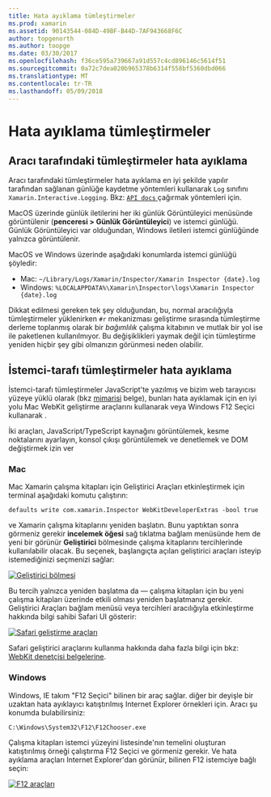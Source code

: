 ```yaml
---
title: Hata ayıklama tümleştirmeler
ms.prod: xamarin
ms.assetid: 90143544-084D-49BF-B44D-7AF943668F6C
author: topgenorth
ms.author: toopge
ms.date: 03/30/2017
ms.openlocfilehash: f36ce595a739667a91d557c4cd896146c5614f51
ms.sourcegitcommit: 0a72c7dea020b965378b6314f558bf5360dbd066
ms.translationtype: MT
ms.contentlocale: tr-TR
ms.lasthandoff: 05/09/2018
---
```

# <a name="debugging-integrations"></a>Hata ayıklama tümleştirmeler

## <a name="debugging-agent-side-integrations"></a>Aracı tarafındaki tümleştirmeler hata ayıklama

Aracı tarafındaki tümleştirmeler hata ayıklama en iyi şekilde yapılır tarafından sağlanan günlüğe kaydetme yöntemleri kullanarak `Log` sınıfını `Xamarin.Interactive.Logging`. Bkz: [ `API docs` ](https://developer.xamarin.com/api/type/Xamarin.Interactive.Logging.Log/) çağırmak yöntemleri için.

MacOS üzerinde günlük iletilerini her iki günlük Görüntüleyici menüsünde görüntülenir (**penceresi > Günlük Görüntüleyici**) ve istemci günlüğü. Günlük Görüntüleyici var olduğundan, Windows iletileri istemci günlüğünde yalnızca görüntülenir.

MacOS ve Windows üzerinde aşağıdaki konumlarda istemci günlüğü şöyledir:

- Mac: `~/Library/Logs/Xamarin/Inspector/Xamarin Inspector {date}.log`
- Windows: `%LOCALAPPDATA%\Xamarin\Inspector\logs\Xamarin Inspector {date}.log`

Dikkat edilmesi gereken tek şey olduğundan, bu, normal aracılığıyla tümleştirmeler yüklenirken `#r` mekanizması geliştirme sırasında tümleştirme derleme toplanmış olarak bir _bağımlılık_ çalışma kitabının ve mutlak bir yol ise ile paketlenen kullanılmıyor. Bu değişiklikleri yaymak değil için tümleştirme yeniden hiçbir şey gibi olmanızın görünmesi neden olabilir.

## <a name="debugging-client-side-integrations"></a>İstemci-tarafı tümleştirmeler hata ayıklama

İstemci-tarafı tümleştirmeler JavaScript'te yazılmış ve bizim web tarayıcısı yüzeye yüklü olarak (bkz [mimarisi](~/tools/workbooks/sdk/architecture.md) belge), bunları hata ayıklamak için en iyi yolu Mac WebKit geliştirme araçlarını kullanarak veya Windows F12 Seçici kullanarak .

İki araçları, JavaScript/TypeScript kaynağını görüntülemek, kesme noktalarını ayarlayın, konsol çıkışı görüntülemek ve denetlemek ve DOM değiştirmek izin ver

### <a name="mac"></a>Mac

Mac Xamarin çalışma kitapları için Geliştirici Araçları etkinleştirmek için terminal aşağıdaki komutu çalıştırın:

```shell
defaults write com.xamarin.Inspector WebKitDeveloperExtras -bool true
```

ve Xamarin çalışma kitaplarını yeniden başlatın. Bunu yaptıktan sonra görmeniz gerekir **incelemek öğesi** sağ tıklatma bağlam menüsünde hem de yeni bir görünür **Geliştirici** bölmesinde çalışma kitaplarını tercihlerinde kullanılabilir olacak. Bu seçenek, başlangıçta açılan geliştirici araçları isteyip istemediğinizi seçmenizi sağlar:

[![Geliştirici bölmesi](debugging-images/developer-pane-small.png)](debugging-images/developer-pane.png#lightbox)

Bu tercih yalnızca yeniden başlatma da — çalışma kitapları için bu yeni çalışma kitapları üzerinde etkili olması yeniden başlatmanız gerekir. Geliştirici Araçları bağlam menüsü veya tercihleri aracılığıyla etkinleştirme hakkında bilgi sahibi Safari UI gösterir:

[![Safari geliştirme araçları](debugging-images/mac-dev-tools.png)](debugging-images/mac-dev-tools.png#lightbox)

Safari geliştirici araçlarını kullanma hakkında daha fazla bilgi için bkz: [WebKit denetçisi belgelerine][webkit-docs].

### <a name="windows"></a>Windows

Windows, IE takım "F12 Seçici" bilinen bir araç sağlar. diğer bir deyişle bir uzaktan hata ayıklayıcı katıştırılmış Internet Explorer örnekleri için. Aracı şu konumda bulabilirsiniz:

```shell
C:\Windows\System32\F12\F12Chooser.exe
```

Çalışma kitapları istemci yüzeyini listesinde'nın temelini oluşturan katıştırılmış örneği çalıştırma F12 Seçici ve görmeniz gerekir. Ve hata ayıklama araçları Internet Explorer'dan görünür, bilinen F12 istemciye bağlı seçin:

[![F12 araçları](debugging-images/windows-dev-tools.png)](debugging-images/windows-dev-tools.png#lightbox)

[webkit-docs]: https://trac.webkit.org/wiki/WebInspector
